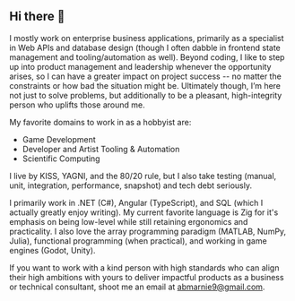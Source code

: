 ## Hi there 👋

I mostly work on enterprise business applications, primarily as a specialist in Web APIs and database design (though I often dabble in frontend state management and tooling/automation as well). Beyond coding, I like to step up into product management and leadership whenever the opportunity arises, so I can have a greater impact on project success -- no matter the constraints or how bad the situation might be. Ultimately though, I’m here not just to solve problems, but additionally to be a pleasant, high-integrity person who uplifts those around me.

My favorite domains to work in as a hobbyist are:
- Game Development
- Developer and Artist Tooling & Automation
- Scientific Computing

I live by KISS, YAGNI, and the 80/20 rule, but I also take testing (manual, unit, integration, performance, snapshot) and tech debt seriously.

I primarily work in .NET (C#), Angular (TypeScript), and SQL (which I actually greatly enjoy writing). My current favorite language is Zig for it's emphasis on being low-level while still retaining ergonomics and practicality. I also love the array programming paradigm (MATLAB, NumPy, Julia), functional programming (when practical), and working in game engines (Godot, Unity).

If you want to work with a kind person with high standards who can align their high ambitions with yours to deliver impactful products as a business or technical consultant, shoot me an email at abmarnie9@gmail.com.
